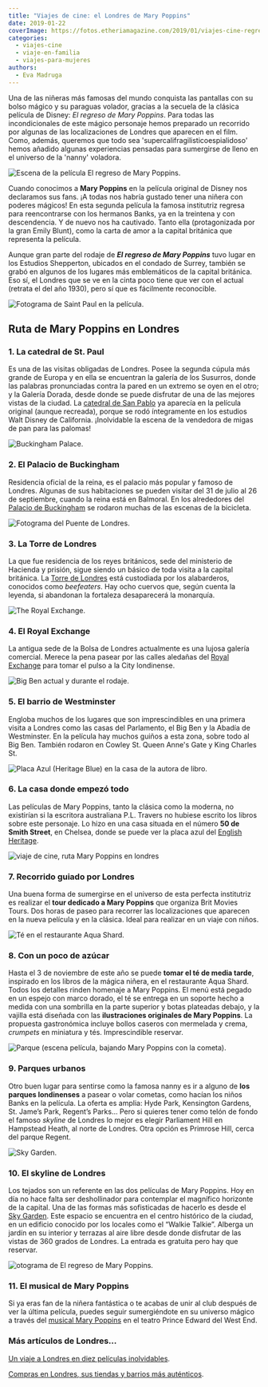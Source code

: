 ```yaml
---
title: "Viajes de cine: el Londres de Mary Poppins"
date: 2019-01-22
coverImage: https://fotos.etheriamagazine.com/2019/01/viajes-cine-regreso-mary-poppins.jpg
categories: 
  - viajes-cine
  - viaje-en-familia
  - viajes-para-mujeres
authors: 
  - Eva Madruga
---
```


Una de las niñeras más famosas del mundo conquista las pantallas con su bolso mágico y su paraguas volador, gracias a la secuela de la clásica película de Disney: _El regreso de Mary Poppins_. Para todas las incondicionales de este mágico personaje hemos preparado un recorrido por algunas de las localizaciones de Londres que aparecen en el film. Como, además, queremos que todo sea 'supercalifragilisticoespialidoso' hemos añadido algunas experiencias pensadas para sumergirse de lleno en el universo de la 'nanny' voladora.

![Escena de la película El regreso de Mary Poppins.](https://fotos.etheriamagazine.com/2019/01/Viaje-de-cine-mary-poppins.jpg "Escena de la película El regreso de Mary Poppins.")

Cuando conocimos a **Mary Poppins** en la película original de Disney nos declaramos sus 
fans. ¡A todas nos habría gustado tener una niñera con poderes mágicos! En esta segunda 
película la famosa institutriz regresa para reencontrarse con los hermanos Banks, ya en 
la treintena y con descendencia. Y de nuevo nos ha cautivado. Tanto ella (protagonizada 
por la gran Emily Blunt), como la carta de amor a la capital británica que representa la 
película. 

Aunque gran parte del rodaje de **_El regreso de Mary Poppins_** tuvo lugar en los 
Estudios Shepperton, ubicados en el condado de Surrey, también se grabó en algunos de 
los lugares más emblemáticos de la capital británica. Eso sí, el Londres que se ve en la 
cinta poco tiene que ver con el actual (retrata el del año 1930), pero sí que es 
fácilmente reconocible. 

![Fotograma de Saint Paul en la película.](https://fotos.etheriamagazine.com/2019/01/Viaje-de-cine-mary-poppins-saint-paul.jpg "Fotograma de Saint Paul en la película. © Disney Enterprises")

## Ruta de Mary Poppins en Londres

### 1\. La catedral de St. Paul

Es una de las visitas obligadas de Londres. Posee la segunda cúpula más grande de Europa 
y en ella se encuentran la galería de los Susurros, donde las palabras pronunciadas 
contra la pared en un extremo se oyen en el otro; y la Galería Dorada, desde donde se 
puede disfrutar de una de las mejores vistas de la ciudad. La [catedral de San 
Pablo](https://www.stpauls.co.uk/) ya aparecía en la película original (aunque 
recreada), porque se rodó íntegramente en los estudios Walt Disney de California. 
¡Inolvidable la escena de la vendedora de migas de pan para las palomas! 

![Buckingham Palace.](https://fotos.etheriamagazine.com/2019/01/viajes-de-cine-mary-poppins-buckingham.jpg "Buckingham Palace. © Visit Britain")

### 2\. El Palacio de Buckingham

Residencia oficial de la reina, es el palacio más popular y famoso de Londres. Algunas 
de sus habitaciones se pueden visitar del 31 de julio al 26 de septiembre, cuando la 
reina está en Balmoral. En los alrededores del [Palacio de 
Buckingham](https://www.royal.uk/search?tags%5B0%5D=Buckingham%20Palace) se rodaron 
muchas de las escenas de la bicicleta. 

![Fotograma del Puente de Londres.](https://fotos.etheriamagazine.com/2019/01/Viaje-Mary-poppins-puente-de-londres.jpg "Fotograma del Puente de Londres. © Disney Enterprises")

### 3\. La Torre de Londres

La que fue residencia de los reyes británicos, sede del ministerio de Hacienda y 
prisión, sigue siendo un básico de toda visita a la capital británica. La [Torre de 
Londres](https://www.hrp.org.uk/tower-of-london/) está custodiada por los alabarderos, 
conocidos como _beefeaters_. Hay ocho cuervos que, según cuenta la leyenda, si abandonan 
la fortaleza desaparecerá la monarquía. 

![The Royal Exchange.](https://fotos.etheriamagazine.com/2019/01/viajes-mary-poppins-royal-exchage.jpg "The Royal Exchange. © England’s Historic Cities")

### 4\. El Royal Exchange

La antigua sede de la Bolsa de Londres actualmente es una lujosa galería comercial. 
Merece la pena pasear por las calles aledañas del [Royal 
Exchange](http://www.theroyalexchange.co.uk/) para tomar el pulso a la City londinense. 

![Big Ben actual y durante el rodaje.](https://fotos.etheriamagazine.com/2019/01/viajes-cine-poppins-torre-londres.jpg "Big Ben actual y durante el rodaje. © Julian Elliott/ © Jason Hawkes para VisitBritain/ © Disney Enterprises")

### 5\. El barrio de Westminster

Engloba muchos de los lugares que son imprescindibles en una primera visita a Londres 
como las casas del Parlamento, el Big Ben y la Abadía de Westminster. En la película hay 
muchos guiños a esta zona, sobre todo al Big Ben. También rodaron en Cowley St. Queen 
Anne's Gate y King Charles St. 

![Placa Azul (Heritage Blue) en la casa de la autora de libro.](https://fotos.etheriamagazine.com/2019/01/viajes-mary-poppins-Heritage-Blue.jpg "Placa Azul (Heritage Blue) en la casa de la autora de libro. © VisitBritain")

### 6\. La casa donde empezó todo

Las películas de Mary Poppins, tanto la clásica como la moderna, no existirían si la 
escritora australiana P.L. Travers no hubiese escrito los libros sobre este personaje. 
Lo hizo en una casa situada en el número **50 de Smith Street**, en Chelsea, donde se 
puede ver la placa azul del [English Heritage](https://www.english-heritage.org.uk/). 

![viaje de cine, ruta Mary Poppins en londres](https://fotos.etheriamagazine.com/2019/01/viajes-cine-mary-poppins-londres.jpg "Escena El regreso de Mary Poppins. © Disney Enterprises")

### 7\. Recorrido guiado por Londres

Una buena forma de sumergirse en el universo de esta perfecta institutriz es realizar el 
**tour dedicado a Mary Poppins** que organiza Brit Movies Tours. Dos horas de paseo para 
recorrer las localizaciones que aparecen en la nueva película y en la clásica. Ideal 
para realizar en un viaje con niños. 

![Té en el restaurante Aqua Shard.](https://fotos.etheriamagazine.com/2019/01/viajes-cine-mary-poppins-tomar-te.jpg "Té en el restaurante Aqua Shard.")

### 8\. Con un poco de azúcar

Hasta el 3 de noviembre de este año se puede **tomar el té de media tarde**, inspirado 
en los libros de la mágica niñera, en el restaurante Aqua Shard. Todos los detalles 
rinden homenaje a Mary Poppins. El menú está pegado en un espejo con marco dorado, el té 
se entrega en un soporte hecho a medida con una sombrilla en la parte superior y botas 
plateadas debajo, y la vajilla está diseñada con las **ilustraciones originales de Mary 
Poppins**. La propuesta gastronómica incluye bollos caseros con mermelada y crema, 
_crumpets_ en miniatura y tés. Imprescindible reservar. 

![Parque (escena película, bajando Mary Poppins con la cometa).](https://fotos.etheriamagazine.com/2019/01/viajes-cinemary-poppins-cometa.jpg "Parque (escena película, bajando Mary Poppins con la cometa). © Disney Enterprises")

### 9\. Parques urbanos

Otro buen lugar para sentirse como la famosa nanny es ir a alguno de **los parques 
londinenses** a pasear o volar cometas, como hacían los niños Banks en la película. La 
oferta es amplia: Hyde Park, Kensington Gardens, St. Jame’s Park, Regent’s Parks… Pero 
si quieres tener como telón de fondo el famoso _skyline_ de Londres lo mejor es elegir 
Parliament Hill en Hampstead Heath, al norte de Londres. Otra opción es Primrose Hill, 
cerca del parque Regent. 

![Sky Garden.](https://fotos.etheriamagazine.com/2019/01/viaje-mary-poppins-sky-garden.jpg "Sky Garden. © VisitBritain")

### 10\. El skyline de Londres

Los tejados son un referente en las dos películas de Mary Poppins. Hoy en día no hace 
falta ser deshollinador para contemplar el magnífico horizonte de la capital. Una de las 
formas más sofisticadas de hacerlo es desde el [Sky Garden](https://skygarden.london/). 
Este espacio se encuentra en el centro histórico de la ciudad, en un edificio conocido 
por los locales como el “Walkie Talkie”. Alberga un jardín en su interior y terrazas al 
aire libre desde donde disfrutar de las vistas de 360 grados de Londres. La entrada es 
gratuita pero hay que reservar. 

![otograma de El regreso de Mary Poppins.](https://fotos.etheriamagazine.com/2019/01/viajes-cine-regreso-mary-poppins.jpg "Fotograma de El regreso de Mary Poppins. © Disney Enterprises")

### 11\. El musical de Mary Poppins

Si ya eras fan de la niñera fantástica o te acabas de unir al club después de ver la 
última película, puedes seguir sumergiéndote en su universo mágico a través del [musical 
Mary Poppins](https://www.marypoppinsonstage.co.uk/index.html) en el teatro Prince 
Edward del West End. 

### Más artículos de Londres...

[Un viaje a Londres en diez películas 
inolvidables](https://etheriamagazine.com/2020/12/11/diez-peliculas-rodadas-en-londres/). 

[Compras en Londres, sus tiendas y barrios más 
auténticos](https://etheriamagazine.com/2020/05/06/compras-originales-en-londres-seven-dials-connaught-village-carnaby-street-marylebone/).
